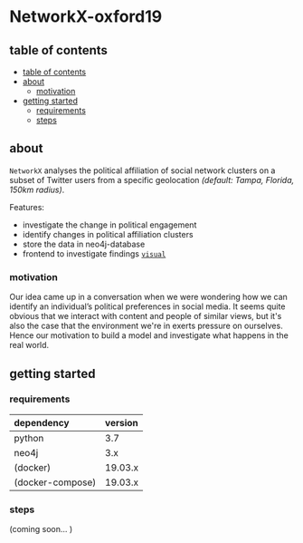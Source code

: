 # NetworkX-oxford19

## table of contents
- [table of contents](#table-of-contents)
- [about](#about)
  - [motivation](#motivation)
- [getting started](#getting-started)
  - [requirements](#requirements)
  - [steps](#steps)

## about
`NetworkX` analyses the political affiliation of social network clusters on a subset of Twitter users from a specific geolocation _(default: Tampa, Florida, 150km radius)_. 

Features:
* investigate the change in political engagement
* identify changes in political affiliation clusters
* store the data in neo4j-database
* frontend to investigate findings [`visual`](./visual)

### motivation
Our idea came up in a conversation when we were wondering how we can identify an individual’s political preferences in social media. It seems quite obvious that we interact with content and people of similar views, but it's also the case that the environment we're in exerts pressure on ourselves. Hence our motivation to build a model and investigate what happens in the real world.

## getting started

### requirements
| dependency       | version |
| :--------------- | :------ |
| python           | 3.7     |
| neo4j            | 3.x     |
| (docker)         | 19.03.x |
| (docker-compose) | 19.03.x |

### steps
(coming soon... )
